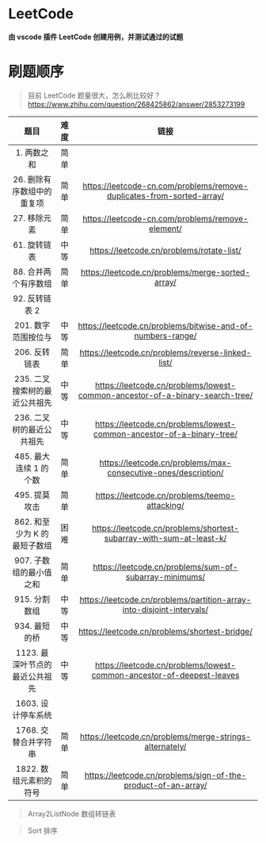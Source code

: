 <!--
 * @Author: sybhdxb
 * @Date: 2021-10-22 14:19:46
 * @LastEditTime: 2021-10-22 15:09:37
 * @LastEditors: Howard
 * @Description:
 * @FilePath: \LeetCode\README.md
 * 这是一句废话，不用看
-->

# LeetCode

**由 vscode 插件 LeetCode 创建用例，并测试通过的试题**

# 刷题顺序

> 目前 LeetCode 题量很大，怎么刷比较好？
> https://www.zhihu.com/question/268425862/answer/2853273199

|             题目             | 难度 |                                 链接                                  |
| :--------------------------: | :--: | :-------------------------------------------------------------------: |
|         1. 两数之和          | 简单 |                                                                       |
|  26. 删除有序数组中的重复项  | 简单 | https://leetcode-cn.com/problems/remove-duplicates-from-sorted-array/ |
|         27. 移除元素         | 简单 |           https://leetcode-cn.com/problems/remove-element/            |
|         61. 旋转链表         | 中等 |           https://leetcode.cn/problems/rotate-list/                   |
|     88. 合并两个有序数组     | 简单  |      https://leetcode.cn/problems/merge-sorted-array/                 |
|        92. 反转链表 2        |      |                                                                       |
|     201. 数字范围按位与      |  中等 |  https://leetcode.cn/problems/bitwise-and-of-numbers-range/          |
|        206. 反转链表         | 简单  |     https://leetcode.cn/problems/reverse-linked-list/               |
|  235. 二叉搜索树的最近公共祖先 | 中等 | https://leetcode.cn/problems/lowest-common-ancestor-of-a-binary-search-tree/ |
|   236. 二叉树的最近公共祖先   | 中等 | https://leetcode.cn/problems/lowest-common-ancestor-of-a-binary-tree/ |
|    485. 最大连续 1 的个数    | 简单 |    https://leetcode.cn/problems/max-consecutive-ones/description/     |
|        495. 提莫攻击         | 简单 |             https://leetcode.cn/problems/teemo-attacking/             |
| 862. 和至少为 K 的最短子数组 | 困难 |  https://leetcode.cn/problems/shortest-subarray-with-sum-at-least-k/  |
|   907. 子数组的最小值之和    | 简单 |        https://leetcode.cn/problems/sum-of-subarray-minimums/         |
|        915. 分割数组         | 中等 | https://leetcode.cn/problems/partition-array-into-disjoint-intervals/ |
|        934. 最短的桥         | 中等 |             https://leetcode.cn/problems/shortest-bridge/             |
| 1123. 最深叶节点的最近公共祖先 | 中等 | https://leetcode.cn/problems/lowest-common-ancestor-of-deepest-leaves |
|      1603. 设计停车系统      |      |                                                                       |
|     1768. 交替合并字符串     | 简单 |        https://leetcode.cn/problems/merge-strings-alternately/        |
|    1822. 数组元素积的符号    | 简单 |     https://leetcode.cn/problems/sign-of-the-product-of-an-array/     |

> Array2ListNode 数组转链表

> Sort 排序
